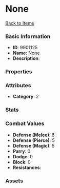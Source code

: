 # None



[Back to Items](../items.md)

### Basic Information

- **ID**: 9901125
- **Name**: None
- **Description**: 

### Properties


### Attributes

- **Category**: 2

### Stats


### Combat Values

- **Defense (Melee)**: 6
- **Defense (Pierce)**: 5
- **Defense (Magic)**: 5
- **Parry**: 0
- **Dodge**: 0
- **Block**: 0
- **Resistances**: 

### Assets


